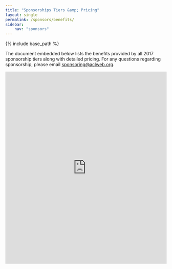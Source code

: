 ```yaml
---
title: "Sponsorships Tiers &amp; Pricing"
layout: single
permalink: /sponsors/benefits/
sidebar: 
    nav: "sponsors"
---
```

{% include base_path %}

The document embedded below lists the benefits provided by all 2017 sponsorship tiers along with detailed pricing. For any questions regarding sponsorship, please email [sponsoring@aclweb.org](mailto:sponsoring@aclweb.org ).

<iframe src='https://etsorg1-my.sharepoint.com/personal/nmadnani_ets_org/_layouts/15/WopiFrame.aspx?sourcedoc={1a3547a5-b652-4719-b8af-7d569c9cd37a}&action=embedview&wdStartOn=1' width="100%" height='600px' frameborder='0'>This is an embedded <a target='_blank' href='https://office.com'>Microsoft Office</a> document, powered by <a target='_blank' href='https://office.com/webapps'>Office Online</a>.</iframe>
